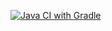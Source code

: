 [![Java CI with Gradle](https://github.com/NadezhdaAntanachuk/selenide/actions/workflows/gradle.yml/badge.svg)](https://github.com/NadezhdaAntanachuk/selenide/actions/workflows/gradle.yml)